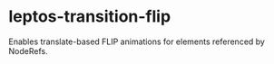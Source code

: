 # leptos-transition-flip
Enables translate-based FLIP animations for elements referenced by NodeRefs.
